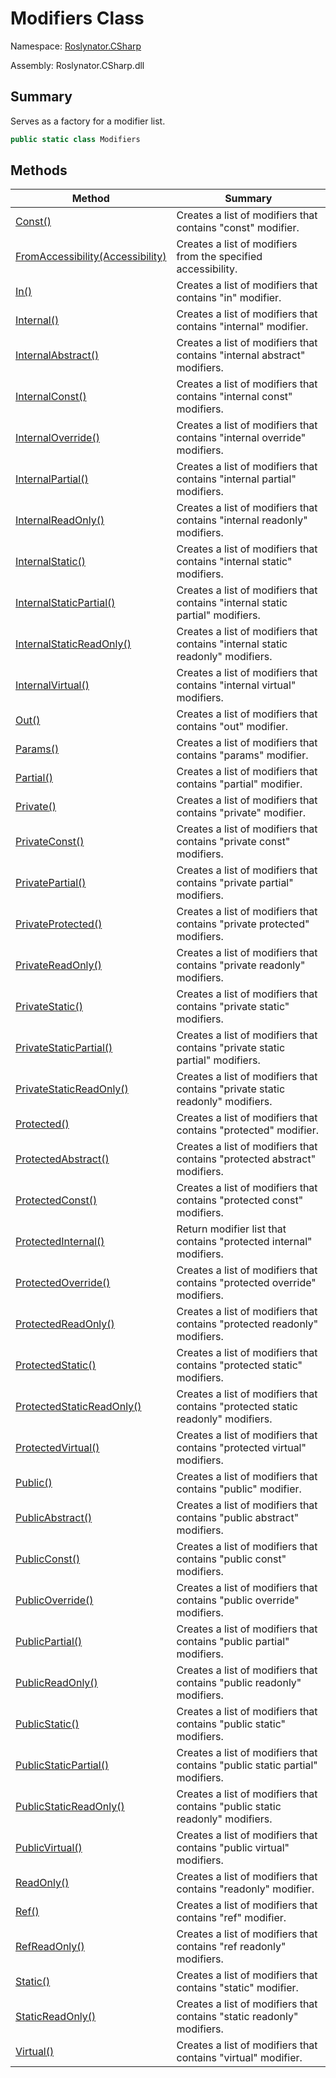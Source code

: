 # Modifiers Class

Namespace: [Roslynator.CSharp](../README.md)

Assembly: Roslynator\.CSharp\.dll

## Summary

Serves as a factory for a modifier list\.

```csharp
public static class Modifiers
```


## Methods

| Method | Summary |
| ------ | ------- |
| [Const()](Const/README.md) | Creates a list of modifiers that contains "const" modifier\. |
| [FromAccessibility(Accessibility)](FromAccessibility/README.md) | Creates a list of modifiers from the specified accessibility\. |
| [In()](In/README.md) | Creates a list of modifiers that contains "in" modifier\. |
| [Internal()](Internal/README.md) | Creates a list of modifiers that contains "internal" modifier\. |
| [InternalAbstract()](InternalAbstract/README.md) | Creates a list of modifiers that contains "internal abstract" modifiers\. |
| [InternalConst()](InternalConst/README.md) | Creates a list of modifiers that contains "internal const" modifiers\. |
| [InternalOverride()](InternalOverride/README.md) | Creates a list of modifiers that contains "internal override" modifiers\. |
| [InternalPartial()](InternalPartial/README.md) | Creates a list of modifiers that contains "internal partial" modifiers\. |
| [InternalReadOnly()](InternalReadOnly/README.md) | Creates a list of modifiers that contains "internal readonly" modifiers\. |
| [InternalStatic()](InternalStatic/README.md) | Creates a list of modifiers that contains "internal static" modifiers\. |
| [InternalStaticPartial()](InternalStaticPartial/README.md) | Creates a list of modifiers that contains "internal static partial" modifiers\. |
| [InternalStaticReadOnly()](InternalStaticReadOnly/README.md) | Creates a list of modifiers that contains "internal static readonly" modifiers\. |
| [InternalVirtual()](InternalVirtual/README.md) | Creates a list of modifiers that contains "internal virtual" modifiers\. |
| [Out()](Out/README.md) | Creates a list of modifiers that contains "out" modifier\. |
| [Params()](Params/README.md) | Creates a list of modifiers that contains "params" modifier\. |
| [Partial()](Partial/README.md) | Creates a list of modifiers that contains "partial" modifier\. |
| [Private()](Private/README.md) | Creates a list of modifiers that contains "private" modifier\. |
| [PrivateConst()](PrivateConst/README.md) | Creates a list of modifiers that contains "private const" modifiers\. |
| [PrivatePartial()](PrivatePartial/README.md) | Creates a list of modifiers that contains "private partial" modifiers\. |
| [PrivateProtected()](PrivateProtected/README.md) | Creates a list of modifiers that contains "private protected" modifiers\. |
| [PrivateReadOnly()](PrivateReadOnly/README.md) | Creates a list of modifiers that contains "private readonly" modifiers\. |
| [PrivateStatic()](PrivateStatic/README.md) | Creates a list of modifiers that contains "private static" modifiers\. |
| [PrivateStaticPartial()](PrivateStaticPartial/README.md) | Creates a list of modifiers that contains "private static partial" modifiers\. |
| [PrivateStaticReadOnly()](PrivateStaticReadOnly/README.md) | Creates a list of modifiers that contains "private static readonly" modifiers\. |
| [Protected()](Protected/README.md) | Creates a list of modifiers that contains "protected" modifier\. |
| [ProtectedAbstract()](ProtectedAbstract/README.md) | Creates a list of modifiers that contains "protected abstract" modifiers\. |
| [ProtectedConst()](ProtectedConst/README.md) | Creates a list of modifiers that contains "protected const" modifiers\. |
| [ProtectedInternal()](ProtectedInternal/README.md) | Return modifier list that contains "protected internal" modifiers\. |
| [ProtectedOverride()](ProtectedOverride/README.md) | Creates a list of modifiers that contains "protected override" modifiers\. |
| [ProtectedReadOnly()](ProtectedReadOnly/README.md) | Creates a list of modifiers that contains "protected readonly" modifiers\. |
| [ProtectedStatic()](ProtectedStatic/README.md) | Creates a list of modifiers that contains "protected static" modifiers\. |
| [ProtectedStaticReadOnly()](ProtectedStaticReadOnly/README.md) | Creates a list of modifiers that contains "protected static readonly" modifiers\. |
| [ProtectedVirtual()](ProtectedVirtual/README.md) | Creates a list of modifiers that contains "protected virtual" modifiers\. |
| [Public()](Public/README.md) | Creates a list of modifiers that contains "public" modifier\. |
| [PublicAbstract()](PublicAbstract/README.md) | Creates a list of modifiers that contains "public abstract" modifiers\. |
| [PublicConst()](PublicConst/README.md) | Creates a list of modifiers that contains "public const" modifiers\. |
| [PublicOverride()](PublicOverride/README.md) | Creates a list of modifiers that contains "public override" modifiers\. |
| [PublicPartial()](PublicPartial/README.md) | Creates a list of modifiers that contains "public partial" modifiers\. |
| [PublicReadOnly()](PublicReadOnly/README.md) | Creates a list of modifiers that contains "public readonly" modifiers\. |
| [PublicStatic()](PublicStatic/README.md) | Creates a list of modifiers that contains "public static" modifiers\. |
| [PublicStaticPartial()](PublicStaticPartial/README.md) | Creates a list of modifiers that contains "public static partial" modifiers\. |
| [PublicStaticReadOnly()](PublicStaticReadOnly/README.md) | Creates a list of modifiers that contains "public static readonly" modifiers\. |
| [PublicVirtual()](PublicVirtual/README.md) | Creates a list of modifiers that contains "public virtual" modifiers\. |
| [ReadOnly()](ReadOnly/README.md) | Creates a list of modifiers that contains "readonly" modifier\. |
| [Ref()](Ref/README.md) | Creates a list of modifiers that contains "ref" modifier\. |
| [RefReadOnly()](RefReadOnly/README.md) | Creates a list of modifiers that contains "ref readonly" modifiers\. |
| [Static()](Static/README.md) | Creates a list of modifiers that contains "static" modifier\. |
| [StaticReadOnly()](StaticReadOnly/README.md) | Creates a list of modifiers that contains "static readonly" modifiers\. |
| [Virtual()](Virtual/README.md) | Creates a list of modifiers that contains "virtual" modifier\. |

